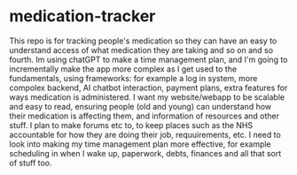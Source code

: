 # medication-tracker
This repo is for tracking people's medication so they can have an easy to understand access of what medication they are taking and so on and so fourth.
Im using chatGPT to make a time management plan, and I'm going to incrementally make the app more complex as I get used to the fundamentals, using frameworks: 
for example a log in system, more compolex backend, AI chatbot interaction, payment plans, extra features for ways medication is administered. I want
my website/webapp to be scalable and easy to read, ensuring people (old and young) can understand how their medication is affecting them, and information
of resources and other stuff. I plan to make forums etc to, to keep places such as the NHS accountable for how they are doing their job, requuirements, etc.
I need to look into making my time management plan more effective, for example scheduling in when I wake up, paperwork, debts, finances and all that sort of stuff too.
